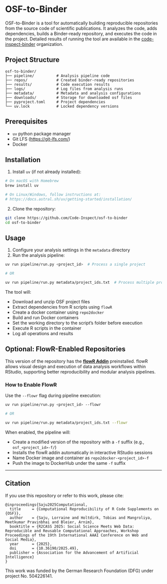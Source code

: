 # OSF-to-Binder

OSF-to-Binder is a tool for automatically building reproducible repositories from the source code of scientific publications. It analyzes the code, adds dependencies, builds a Binder-ready repository, and executes the code in the project. Detailed results of running the tool are available in the [code-inspect-binder](https://github.com/code-inspect-binder) organization.

## Project Structure

```
osf-to-binder/
├── pipeline/          # Analysis pipeline code
├── repos/             # Created binder-ready repositories
├── results/           # Code execution results
├── logs/              # Log files from analysis runs
├── metadata/          # Metadata and analysis configurations
├── downloads/         # Storage for downloaded osf files
├── pyproject.toml     # Project dependencies
└── uv.lock            # Locked dependency versions
```

## Prerequisites

- `uv` python package manager
- Git LFS (https://git-lfs.com/)
- Docker

## Installation

1. Install `uv` (if not already installed):
```bash
# On macOS with Homebrew
brew install uv

# On Linux/Windows, follow instructions at:
# https://docs.astral.sh/uv/getting-started/installation/
```

2. Clone the repository:
```bash
git clone https://github.com/Code-Inspect/osf-to-binder
cd osf-to-binder
```

## Usage

1. Configure your analysis settings in the `metadata` directory
2. Run the analysis pipeline:
```bash
uv run pipeline/run.py <project_id>  # Process a single project

# OR

uv run pipeline/run.py metadata/project_ids.txt  # Process multiple projects from a file
```

The tool will:
- Download and unzip OSF project files
- Extract dependencies from R scripts using `flowR`
- Create a docker container using `repo2docker`
- Build and run Docker containers
- Set the working directory to the script’s folder before execution
- Execute R scripts in the container
- Log all operations and results

## Optional: FlowR-Enabled Repositories

This version of the repository has the **[flowR Addin](https://github.com/flowr-analysis/rstudio-addin-flowr)** preinstalled. flowR allows visual design and execution of data analysis workflows within RStudio, supporting better reproducibility and modular analysis pipelines.

### How to Enable FlowR

Use the `--flowr` flag during pipeline execution:

```bash
uv run pipeline/run.py <project_id> --flowr

# OR

uv run pipeline/run.py metadata/project_ids.txt --flowr
```

When enabled, the pipeline will:

- Create a modified version of the repository with a `-f` suffix (e.g., `osf_<project_id>-f/`)
- Installs the flowR addin automatically in interactive RStudio sessions
- Name Docker image and container as `repo2docker-<project_id>-f`
- Push the image to DockerHub under the same `-f` suffix

---

## Citation

If you use this repository or refer to this work, please cite:
```
@inproceedings{Saju2025Computational,
  title     = {Computational Reproducibility of R Code Supplements on {OSF}},
  author    = {Saju, Lorraine and Holtdirk, Tobias and Mangroliya, Meetkumar Pravinbhai and Bleier, Arnim},
  booktitle = {R2CASS 2025: Social Science Meets Web Data: Reproducible and Reusable Computational Approaches, Workshop Proceedings of the 19th International AAAI Conference on Web and Social Media},
  year      = {2025},
  doi       = {10.36190/2025.49},
  publisher = {Association for the Advancement of Artificial Intelligence}
}
```

This work was funded by the German Research Foundation (DFG) under project No. 504226141.
